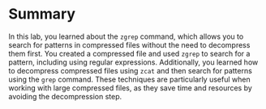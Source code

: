 # Summary

In this lab, you learned about the `zgrep` command, which allows you to search for patterns in compressed files without the need to decompress them first. You created a compressed file and used `zgrep` to search for a pattern, including using regular expressions. Additionally, you learned how to decompress compressed files using `zcat` and then search for patterns using the `grep` command. These techniques are particularly useful when working with large compressed files, as they save time and resources by avoiding the decompression step.
